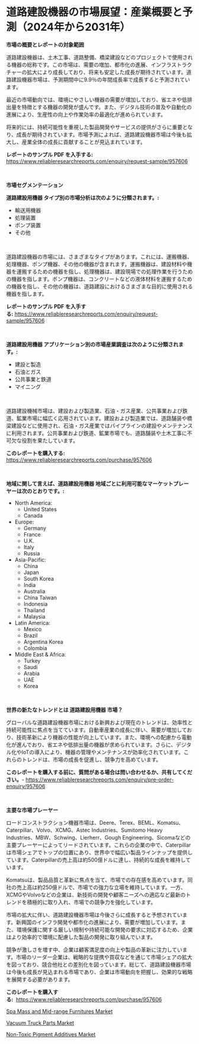 <p><h1>道路建設機器の市場展望：産業概要と予測（2024年から2031年）</h1></p><p><strong>市場の概要とレポートの対象範囲</strong></p>
<p><p>道路建設機器は、土木工事、道路整備、橋梁建設などのプロジェクトで使用される機器の総称です。この市場は、需要の増加、都市化の進展、インフラストラクチャーの拡大により成長しており、将来も安定した成長が期待されています。道路建設機器市場は、予測期間中に9.9％の年間成長率で成長すると予測されています。</p><p>最近の市場動向では、環境にやさしい機器の需要が増加しており、省エネや低排出量を特徴とする機器の開発が盛んです。また、デジタル技術の普及や自動化の進展により、生産性の向上や作業効率の最適化が進められています。</p><p>将来的には、持続可能性を重視した製品開発やサービスの提供がさらに重要となり、成長が期待されています。市場予測によれば、道路建設機器市場は今後も拡大し、産業全体の成長に貢献することが見込まれています。</p></p>
<p><strong>レポートのサンプル PDF を入手する:</strong> <a href="https://www.reliableresearchreports.com/enquiry/request-sample/957606">https://www.reliableresearchreports.com/enquiry/request-sample/957606</a></p>
<p>&nbsp;</p>
<p><strong>市場セグメンテーション</strong></p>
<p><strong>道路建設用機器 タイプ別の市場分析は次のように分類されます。:</strong></p>
<p><ul><li>輸送用機器</li><li>処理装置</li><li>ポンプ装置</li><li>その他</li></ul></p>
<p>&nbsp;</p>
<p><p>道路建設機器の市場には、さまざまなタイプがあります。これには、運搬機器、処理機器、ポンプ機器、その他の機器が含まれます。運搬機器は、建設材料や機器を運搬するための機器を指し、処理機器は、建設現場での処理作業を行うための機器を指します。ポンプ機器は、コンクリートなどの液体材料を運搬するための機器を指し、その他の機器は、道路建設におけるさまざまな目的に使用される機器を指します。</p></p>
<p><strong>レポートのサンプル PDF を入手する:</strong>&nbsp;<a href="https://www.reliableresearchreports.com/enquiry/request-sample/957606">https://www.reliableresearchreports.com/enquiry/request-sample/957606</a></p>
<p>&nbsp;</p>
<p><strong> 道路建設用機器 アプリケーション別の市場産業調査は次のように分類されます。:</strong></p>
<p><ul><li>建設と製造</li><li>石油とガス</li><li>公共事業と鉄道</li><li>マイニング</li></ul></p>
<p>&nbsp;</p>
<p><p>道路建設機械市場は、建設および製造業、石油・ガス産業、公共事業および鉄道、鉱業市場に幅広く応用されています。建設および製造業では、道路舗装や橋梁建設などに使用され、石油・ガス産業ではパイプラインの建設やメンテナンスに利用されます。公共事業および鉄道、鉱業市場でも、道路舗装や土木工事に不可欠な役割を果たしています。</p></p>
<p><strong>このレポートを購入する:</strong>&nbsp; <a href="https://www.reliableresearchreports.com/purchase/957606">https://www.reliableresearchreports.com/purchase/957606</a></p>
<p>&nbsp;</p>
<p><strong>地域に関して言えば、道路建設用機器 地域ごとに利用可能なマーケットプレーヤーは次のとおりです。:</strong></p>
<p><ul>
    <li>
        North America:
        <ul>
            <li>United States</li>
            <li>Canada</li>
        </ul>
    </li>
    <li>
        Europe:
        <ul>
            <li>Germany</li>
            <li>France</li>
            <li>U.K.</li>
            <li>Italy</li>
            <li>Russia</li>
        </ul>
    </li>
    <li>
        Asia-Pacific:
        <ul>
            <li>China</li>
            <li>Japan</li>
            <li>South Korea</li>
            <li>India</li>
            <li>Australia</li>
            <li>China Taiwan</li>
            <li>Indonesia</li>
            <li>Thailand</li>
            <li>Malaysia</li>
        </ul>
    </li>
    <li>
        Latin America:
        <ul>
            <li>Mexico</li>
            <li>Brazil</li>
            <li>Argentina Korea</li>
            <li>Colombia</li>
        </ul>
    </li>
    <li>
        Middle East & Africa:
        <ul>
            <li>Turkey</li>
            <li>Saudi</li>
            <li>Arabia</li>
            <li>UAE</li>
            <li>Korea</li>
        </ul>
    </li>
    </ul></p>
<p>&nbsp;</p>
<p><strong>世界の新たなトレンドとは 道路建設用機器 市場？</strong></p>
<p><p>グローバルな道路建設機器市場における新興および現在のトレンドは、効率性と持続可能性に焦点を当てています。自動車産業の成長に伴い、需要が増加しており、技術革新により機器の性能が向上しています。また、環境への配慮から電動化が進んでおり、省エネや低排出量の機器が求められています。さらに、デジタル化やIoTの導入により、機器の管理やメンテナンスが効率化されています。これらのトレンドは、市場の成長を促進し、競争力を高めています。</p></p>
<p><strong>このレポートを購入する前に、質問がある場合は問い合わせるか、共有してください。</strong>- <a href="https://www.reliableresearchreports.com/enquiry/pre-order-enquiry/957606">https://www.reliableresearchreports.com/enquiry/pre-order-enquiry/957606</a></p>
<p>&nbsp;</p>
<p><strong>主要な市場プレーヤー</strong></p>
<p><p>ロードコンストラクション機器市場は、Deere、Terex、BEML、Komatsu、Caterpillar、Volvo、XCMG、Astec Industries、Sumitomo Heavy Industries、MBW、Schwing、Lierherr、Gough Engineering、Sicomaなどの主要プレーヤーによってリードされています。これらの企業の中で、Caterpillarは市場シェアでトップの位置にあり、世界中で幅広い製品ラインナップを提供しています。Caterpillarの売上高は約500億ドルに達し、持続的な成長を維持しています。</p><p>Komatsuは、製品品質と革新に焦点を当て、市場での存在感を高めています。同社の売上高は約250億ドルで、市場での強力な立場を維持しています。一方、XCMGやVolvoなどの企業は、新技術の開発や顧客ニーズへの適応など最新のトレンドを積極的に取り入れ、市場での競争力を強化しています。</p><p>市場の拡大に伴い、道路建設機器市場は今後さらに成長すると予想されています。新興国のインフラ開発や都市化の進展により、需要が増加しています。また、環境保護に関する厳しい規制や持続可能な開発の要求に対応するため、企業はより効率的で環境に配慮した製品の開発に取り組んでいます。</p><p>競争が激しさを増す中、企業は顧客満足度の向上や製品の革新に注力しています。市場のリーダー企業は、戦略的な提携や買収などを通じて市場シェアの拡大を図っており、競合他社との差別化を図っています。総じて、道路建設機器市場は今後も成長が見込まれる市場であり、企業は市場動向を把握し、効果的な戦略を展開する必要があります。</p></p>
<p><strong>このレポートを購入する:</strong>&nbsp;&nbsp;<a href="https://www.reliableresearchreports.com/purchase/957606">https://www.reliableresearchreports.com/purchase/957606</a></p>
<p><p><a href="https://view.publitas.com/reportprime-1/spa-mass-and-mid-range-furnitures-market-a-comprehensive-report-of-its-market-share-growth-trends-2023-2030/">Spa Mass and Mid-range Furnitures Market</a></p><p><a href="https://view.publitas.com/reportprime-1/vacuum-truck-parts-market-size-share-trends-analysis-report-by-material-by-type-by-end-user-by-region-and-segment-forecasts-2023-2030/">Vacuum Truck Parts Market</a></p><p><a href="https://view.publitas.com/reportprime-1/non-toxic-pigment-additives-market-size-share-trends-analysis-report-by-material-by-type-by-end-user-by-region-and-segment-forecasts-2023-2030/">Non-Toxic Pigment Additives Market</a></p></p>